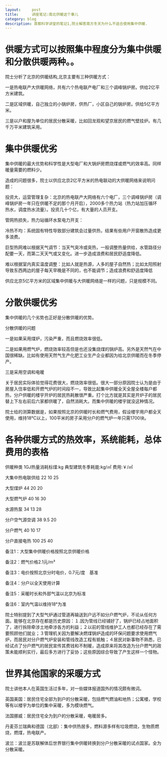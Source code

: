 ```yaml
---
layout:     post
title:      讲座笔记:南北供暖这个事儿
category: blog
description: 首都科学讲堂的笔记1,院士解答南方冬天为什么不适合使用集中供暖.
---
```


# **供暖方式可以按照集中程度分为集中供暖和分散供暖两种。**。

院士分析了北京的供暖结构,北京主要有三种供暖方式：

一是热电联产大供暖网络，共有六个热电联产电厂和三个调峰锅炉房。供给2亿平方米建筑。

二是区域供暖，自己独立的小锅炉房，供热厂，小区自己的锅炉房。供给5亿平方米。

三是以户和屋为单位的居民分散采暖，比如回龙观和望京居民的燃气壁挂炉。有几千万平米建筑采用。

# **集中供暖优劣**

集中供暖的最大优势和科学性是大型电厂和大锅炉房燃烧煤或燃气的效率高。同样暖量需要的燃料少。


造成的问题很多，院士以供应北京2亿平方米的热电联动的大供暖网络来说明问题：

投资大，运营管理复杂：北京的热电联产大网络有六个电厂，三个调峰锅炉房（调峰锅炉房一年只在供暖不足的那个月开启），2000多个热力站（热力站加压循环热水，调度热水流量）。投资几十个亿，有大量的人员开支。

管网热损失，热力站循环水泵电力开支：

冷热不均：系统固有特性导致部分建筑会过量供热，结果有些用户开窗散热造成更多浪费。

巨型热网难以根据天气调节：当天气突冷或突热，一般调整热量供给，水管路径分配要一天，而第二天天气或又变化。进一步造成浪费和居民舒适度降低。

难以根据室内真实温度调整：比如人就是热源，人多的屋子自然热；比如太阳照射导致东西两边的屋子每天早晚是不同的，也不能调节；造成浪费和舒适度降低

供应北京5亿平方米的区域集中供暖与大供暖网络是一样的问题，只是规模不同。

# **分散供暖优劣**

集中供暖的几个劣势也正好是分散供暖的优势。

分散供暖的问题

一是如果采用煤炉，污染严重，而且燃烧效率很低。

二是如果用燃气炉，燃烧效率较高但是也还没集烧煤的锅炉高。另外是天然气在中国很稀缺。比如有使用天然气生产化肥工业生产企业都因为给北京供暖而在冬季停产。

三是采用空调和电暖

关于居民实际体验觉得花费很大，燃烧效率很低。很大一部分原因院士认为是由于房屋入住率低和开燃气炉的时间段不一，导致比起集中供暖全天全屋全楼每户都热，分户供暖的楼宇开炉的居民热耗散很严重。打个比方就是其实是开炉子的居民替上下左右前后六家都供暖了，自然消耗大。而集中供暖的楼宇就没这种情况。

院士给的测算数据是，如果按照北京的供暖时长和燃气费用，假设楼宇用户都全天使用，维持18°C以上，100平米的房子采用分户的燃气炉一年只需1700块。

# **各种供暖方式的热效率，系统能耗，总体费用的表格**

供暖种类 1GJ热量消耗标煤:kg 典型建筑冬季耗能:kg/㎡ 费用:￥/㎡

大集中热电联供给 22 10 25

大型煤炉 44 20 20

大型燃气炉 40 16 30

水源热泵 34 13 28

分户空气源空调 38 9.5 20

分户燃气 40 10 17

分户直接电热 100 25 40

备注1：大型集中供暖价格按照北京供暖价格

备注2：燃气价格2.1元/m³

备注3：电价按照北京分时电价，0.7元/度　基准

备注4：分户以全天使用计算

备注5：采暖时长和外部气温以北京为标准

备注6：室内气温以维持18°为准


院士特别提到了大型气炉通过管道再输送到户远不如分户燃气炉，不论从任何方面。能够在北京存在都是历史原因：１.因为管线已经铺好了，锅炉已经占地面积了，进行拆除牵涉土地牵涉各方的利益；２以前的管线维护工人也都已经存在了需要照顾他们就业；３管理机关因为要解决燃煤锅炉造成的环保问题要求使用燃气炉，而居民对分户燃气炉安装和管线改造工程有抵触；４居民对新事物不熟悉，已经试点了分户燃气的居民宣传其费钱和不制暖，造成原来将其改造为分户燃气的政策未能顺利实行，最后多方进行了妥协；这些原因综合导致了产生这样一个怪物。

# **世界其他国家的采暖方式**

院士讲他本人在英国生活过多年，对一些媒体报道国外的情况颇有微词。

英国美国：居民住宅全部为到户的分散采暖，包括燃气燃油和地热；公寓楼，学校等有以楼宇为单位的集中采暖，多为模块燃气。

法国挪威：居民住宅全为到户的分散采暖，电暖居多。

丹麦芬兰瑞典和德国（北部）：集中供热居多，燃料源多样有垃圾燃烧，生物质燃烧，燃煤，热电联产。

波兰：波兰是苏联解体后世界银行集中供暖转换到分户分散采暖的试点国家。全为分散采暖。

